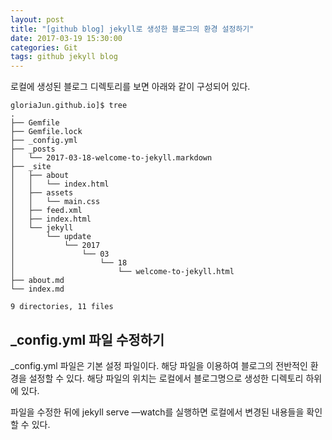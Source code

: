 ```yaml
---
layout: post
title: "[github blog] jekyll로 생성한 블로그의 환경 설정하기"
date: 2017-03-19 15:30:00
categories: Git
tags: github jekyll blog
---
```


로컬에 생성된 블로그 디렉토리를 보면 아래와 같이 구성되어 있다.
```shell
gloriaJun.github.io]$ tree
.
├── Gemfile
├── Gemfile.lock
├── _config.yml
├── _posts
│   └── 2017-03-18-welcome-to-jekyll.markdown
├── _site
│   ├── about
│   │   └── index.html
│   ├── assets
│   │   └── main.css
│   ├── feed.xml
│   ├── index.html
│   └── jekyll
│       └── update
│           └── 2017
│               └── 03
│                   └── 18
│                       └── welcome-to-jekyll.html
├── about.md
└── index.md

9 directories, 11 files
```


## \_config.yml 파일 수정하기
\_config.yml 파일은 기본 설정 파일이다.
해당 파일을 이용하여 블로그의 전반적인 환경을 설정할 수 있다.
해당 파일의 위치는 로컬에서 블로그명으로 생성한 디렉토리 하위에 있다.

파일을 수정한 뒤에 jekyll serve —watch를 실행하면 로컬에서 변경된 내용들을 확인할 수 있다.
